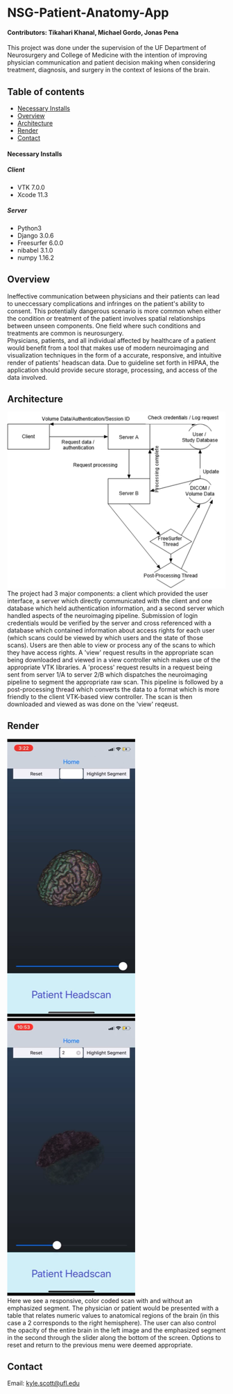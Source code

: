 # NSG-Patient-Anatomy-App
#### Contributors: Tikahari Khanal, Michael Gordo, Jonas Pena
This project was done under the supervision of the UF Department of Neurosurgery and College of Medicine with the intention of improving physician communication and patient decision making when considering treatment, diagnosis, and surgery in the context of lesions of the brain.
## Table of contents
* [Necessary Installs](#Necessary-Installs)
* [Overview](#Overview)
* [Architecture](#Architecture)
* [Render](#Render)
* [Contact](#Contact)
#### Necessary Installs
##### Client
* VTK 7.0.0
* Xcode 11.3
##### Server
* Python3
* Django 3.0.6
* Freesurfer 6.0.0
* nibabel 3.1.0
* numpy 1.16.2


## Overview
Ineffective communication between physicians and their patients can lead to uneccessary complications and infringes on the patient's ability to consent. This potentially dangerous scenario is more common when either the condition or treatment of the patient involves spatial relationships between unseen components. One field where such conditions and treatments are common is neurosurgery.<br>
Physicians, patients, and all individual affected by healthcare of a patient would benefit from a tool that makes use of modern neuroimaging and visualization techniques in the form of a accurate, responsive, and intuitive render of patients' headscan data. Due to guideline set forth in HIPAA, the application should provide secure storage, processing, and access of the data involved.<br>


## Architecture
![alt text](https://github.com/Tikahari/NSG-Patient-Anatomy-App/blob/master/img/Architecture.png)<br/>
The project had 3 major components: a client which provided the user interface, a server which directly communicated with the client and one database which held authentication information, and a second server which handled aspects of the neuroimaging pipeline. Submission of login credentials would be verified by the server and cross referenced with a database which contained information about access rights for each user (which scans could be viewed by which users and the state of those scans). Users are then able to view or process any of the scans to which they have access rights. A 'view' request results in the appropriate scan being downloaded and viewed in a view controller which makes use of the appropriate VTK libraries. A 'process' request results in a request being sent from server 1/A to server 2/B which dispatches the neuroimaging pipeline to segment the appropriate raw scan. This pipeline is followed by a post-processing thread which converts the data to a format which is more friendly to the client VTK-based view controller. The scan is then downloaded and viewed as was done on the 'view' reqeust.
## Render
![alt text](https://github.com/Tikahari/NSG-Patient-Anatomy-App/blob/master/img/Full.PNG)
![alt text](https://github.com/Tikahari/NSG-Patient-Anatomy-App/blob/master/img/Left%20Hemisphere.PNG)<br/>
Here we see a responsive, color coded scan with and without an emphasized segment. The physician or patient would be presented with a table that relates numeric values to anatomical regions of the brain (in this case a 2 corresponds to the right hemisphere). The user can also control the opacity of the entire brain in the left image and the emphasized segment in the second through the slider along the bottom of the screen. Options to reset and return to the previous menu were deemed appropriate.
## Contact
Email: kyle.scott@ufl.edu

